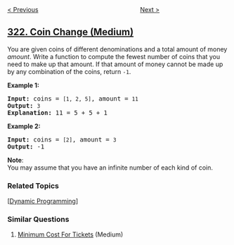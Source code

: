 <!--|This file generated by command(leetcode description); DO NOT EDIT.    |-->
<!--+----------------------------------------------------------------------+-->
<!--|@author    openset <openset.wang@gmail.com>                           |-->
<!--|@link      https://github.com/openset                                 |-->
<!--|@home      https://github.com/tonymontaro/leetcode-hints                        |-->
<!--+----------------------------------------------------------------------+-->

[< Previous](https://github.com/tonymontaro/leetcode-hints/tree/master/problems/create-maximum-number "Create Maximum Number")
　　　　　　　　　　　　　　　　
[Next >](https://github.com/tonymontaro/leetcode-hints/tree/master/problems/number-of-connected-components-in-an-undirected-graph "Number of Connected Components in an Undirected Graph")

## [322. Coin Change (Medium)](https://leetcode.com/problems/coin-change "零钱兑换")

<p>You are given coins of different denominations and a total amount of money <i>amount</i>. Write a function to compute the fewest number of coins that you need to make up that amount. If that amount of money cannot be made up by any combination of the coins, return <code>-1</code>.</p>

<p><b>Example 1:</b></p>

<pre>
<strong>Input: </strong>coins = <code>[1, 2, 5]</code>, amount = <code>11</code>
<strong>Output: </strong><code>3</code> 
<strong>Explanation:</strong> 11 = 5 + 5 + 1</pre>

<p><b>Example 2:</b></p>

<pre>
<strong>Input: </strong>coins = <code>[2]</code>, amount = <code>3</code>
<strong>Output: </strong>-1
</pre>

<p><b>Note</b>:<br />
You may assume that you have an infinite number of each kind of coin.</p>

### Related Topics
  [[Dynamic Programming](https://github.com/tonymontaro/leetcode-hints/tree/master/tag/dynamic-programming/README.md)]

### Similar Questions
  1. [Minimum Cost For Tickets](https://github.com/tonymontaro/leetcode-hints/tree/master/problems/minimum-cost-for-tickets) (Medium)
